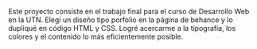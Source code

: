 Este proyecto consiste en el trabajo final para el curso de Desarrollo Web en la UTN. Elegí un diseño tipo porfolio en la página de behance y lo dupliqué en código HTML y CSS. Logré acercarme a la tipografía, los colores y el contenido lo más eficientemente posible. 
